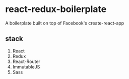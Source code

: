 # react-redux-boilerplate
A boilerplate built on top of Facebook's create-react-app

## stack

1. React
1. Redux
1. React-Router
1. ImmutableJS
1. Sass
